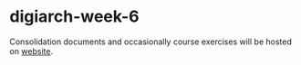 # digiarch-week-6

Consolidation documents and occasionally course exercises will be hosted on [website](https://hist-digitized.netlify.app/).
